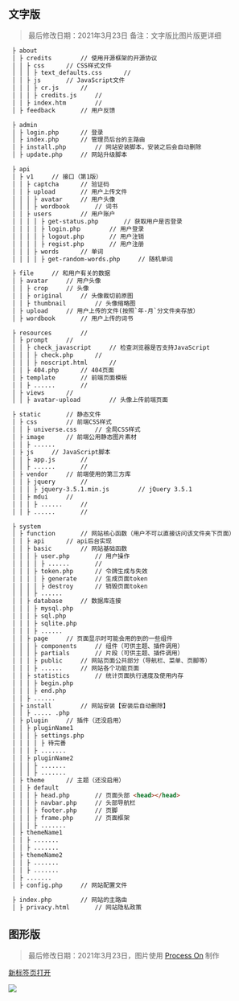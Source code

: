 ## 文字版

> 最后修改日期：2021年3月23日
> 备注：文字版比图片版更详细

```html
 ├ about
 │ ├ credits		// 使用开源框架的开源协议
 │ │ ├ css		// CSS样式文件
 │ │ │ ├ text_defaults.css		// 
 │ │ ├ js		// JavaScript文件
 │ │ │ ├ cr.js		// 
 │ │ │ ├ credits.js		// 
 │ │ ├ index.htm		// 
 │ ├ feedback		// 用户反馈

 ├ admin
 │ ├ login.php		// 登录
 │ ├ index.php		// 管理员后台的主路由
 │ ├ install.php		// 网站安装脚本，安装之后会自动删除
 │ ├ update.php		// 网站升级脚本

 ├ api
 │ ├ v1		// 接口（第1版）
 │ │ ├ captcha		// 验证码
 │ │ ├ upload		// 用户上传文件
 │ │ │ ├ avatar		// 用户头像
 │ │ │ ├ wordbook		// 词书
 │ │ ├ users		// 用户账户
 │ │ │ │ ├ get-status.php		// 获取用户是否登录
 │ │ │ │ ├ login.php		// 用户登录
 │ │ │ │ ├ logout.php		// 用户注销
 │ │ │ │ ├ regist.php		// 用户注册
 │ │ │ ├ words		// 单词
 │ │ │ │ ├ get-random-words.php		// 随机单词

 ├ file		// 和用户有关的数据
 │ ├ avatar		// 用户头像
 │ │ ├ crop		// 头像
 │ │ ├ original		// 头像裁切前原图
 │ │ ├ thumbnail		// 头像缩略图
 │ ├ upload		// 用户上传的文件(按照`年-月`分文件夹存放）
 │ ├ wordbook		// 用户上传的词书

 ├ resources		// 
 │ ├ prompt		// 
 │ │ ├ check_javascript		// 检查浏览器是否支持JavaScript
 │ │ │ ├ check.php		// 
 │ │ │ ├ noscript.html		// 
 │ │ ├ 404.php		// 404页面
 │ ├ template		// 前端页面模板
 │ │ ├ ......		// 
 │ ├ views		// 
 │ │ ├ avatar-upload		// 头像上传前端页面

 ├ static		// 静态文件
 │ ├ css		// 前端CSS样式
 │ │ ├ universe.css		// 全局CSS样式
 │ ├ image		// 前端公用静态图片素材
 │ │ ├ ......
 │ ├ js		// JavaScript脚本
 │ │ ├ app.js		// 
 │ │ ├ ......		// 
 │ ├ vendor		// 前端使用的第三方库
 │ │ ├ jquery		// 
 │ │ │ ├ jquery-3.5.1.min.js		// jQuery 3.5.1
 │ │ ├ mdui		// 
 │ │ │ ├ ......		// 
 │ │ ├ ......		// 

 ├ system
 │ ├ function		// 网站核心函数（用户不可以直接访问该文件夹下页面）
 │ │ ├ api		// api后台实现
 │ │ ├ basic		// 网站基础函数
 │ │ │ ├ user.php		// 用户操作
 │ │ │ │ ├ ......		// 
 │ │ │ ├ token.php		// 令牌生成与失效
 │ │ │ │ ├ generate		// 生成页面token
 │ │ │ │ ├ destroy		// 销毁页面token
 │ │ │ ├ ......
 │ │ ├ database		// 数据库连接
 │ │ │ ├ mysql.php
 │ │ │ ├ sql.php
 │ │ │ ├ sqlite.php
 │ │ │ ├ ......
 │ │ ├ page		// 页面显示时可能会用的到的一些组件
 │ │ │ ├ components		// 组件（可供主题、插件调用）
 │ │ │ ├ partials		// 片段（可供主题、插件调用）
 │ │ │ ├ public		// 网站页面公共部分（导航栏、菜单、页脚等）
 │ │ │ ├ ......		// 网站各个功能页面
 │ │ ├ statistics		// 统计页面执行速度及使用内存
 │ │ │ ├ begin.php
 │ │ │ ├ end.php
 │ │ ├ ......
 │ ├ install		// 网站安装【安装后自动删除】
 │ │ ├ ..... .php
 │ ├ plugin		// 插件（还没启用）
 │ │ ├ pluginName1
 │ │ │ ├ settings.php
 │ │ │ │ ├ 待完善
 │ │ │ ├ .......
 │ │ ├ pluginName2
 │ │ │ ├ .......
 │ │ │ ├ .......
 │ ├ theme		// 主题（还没启用）
 │ │ ├ default
 │ │ │ ├ head.php		// 页面头部 <head></head>
 │ │ │ ├ navbar.php		// 头部导航栏
 │ │ │ ├ footer.php		// 页脚
 │ │ │ ├ frame.php		// 页面框架
 │ │ │ ├ .......
 │ ├ themeName1
 │ │ ├ .......
 │ │ ├ .......
 │ ├ themeName2
 │ │ ├ .......
 │ │ ├ .......
 │ ├ .......
 │ ├ config.php		// 网站配置文件
 
 ├ index.php		// 网站的主路由
 │ ├ privacy.html		// 网站隐私政策
```


## 图形版

> 最后修改日期：2021年3月23日，图片使用 <a href="https://www.processon.com/" target="_blank">Process On</a> 制作

<a href="https://www.processon.com/embed/604db2a3637689019dd8ca17" target="_blank">新标签页打开</a>

![](http://processon.com/chart_image/604db2a3637689019dd8ca1a.png?_=1615704904368)



<!--
 │ ├ upload		// 用户上传的文件，目前仅限制登录用户才可上传，且仅可上传txt文档。按照年月分文件夹存放，文件名格式（待定）


 ├ page		// 功能页面**（用户不可以直接访问该文件夹下页面）**
 │ ├ component		// 功能页面中使用到的组件
 │ │ ├ 【！】not-exists.php.bak		// 
 │ │ ├ notifications.php		// 首页消息提示组件
 │ │ ├ refresh-btn.php		// 首页刷新按钮
 │ │ ├ under-construction.php		// 该功能正在建设中 提示页面
 │ │ ├ words-block.php		// 单词展示框
 │ ├ .htaccess		// 
 │ ├ about.php		// 关于
 │ ├ bookmark.php		// 我的书签**还未开发**
 │ ├ favi-word.php		// 我的收藏**还未开发**
 │ ├ feedback.php		// 意见反馈 需要完善（目前是调用的网站的意见反馈）
 │ ├ home.php		// 主页
 │ ├ index.html（空文件）		// 
 │ ├ login.php		// 登录
 │ ├ my-wordbook.php		// 我的单词本**还未开发**
 │ ├ pub-wordbook.php		// 公共词书**还未开发**
 │ ├ random.php		// 随便学学
 │ ├ search.php		// 查单词**还未开发**
 │ ├ select-wordbook.php		// 选择背诵词书**还未开发**
 │ ├ settings.php		// 设置**还未开发**
 │ ├ star-word.php		// 我的星标**还未开发**
 │ ├ ucenter.php		// 个人中心**还未开发**
 │ ├ upload-wordbook.php		// 上传自定义词书**还未开发**

 ├ public		// 首页用到的一些组件**（用户不可以直接访问该文件夹下页面）**
 │ ├ .htaccess		// 
 │ ├ footer.php		// 
 │ ├ head.php		// 
 │ ├ index.html（空文件）		// 
 │ ├ menu.php		// 
 │ ├ navbar.php		// 
 │ ├ navbar-mobi.php		// 

 ├ test		// 测试用文件
 │ ├ 【略】		// 
 │ ├ SQLite
 │ ├ MySQL
 │ ├ union-login.bak
 │ ├ css
 │ ├ js
 │ ├ php

 ├ 根目录		// 
 │ ├ .htaccess		// 
 │ ├ config.php		// 网站相关配置
 │ ├ favicon.ico		// 网站图标
 │ ├ index.php		// 网站主页面
 │ ├ privacy.html		// 隐私条款**（后期转移到Licence文件夹下）**
 │ ├ 【！】（英语音标字体）Ksphonet.ttf		// 

-->
